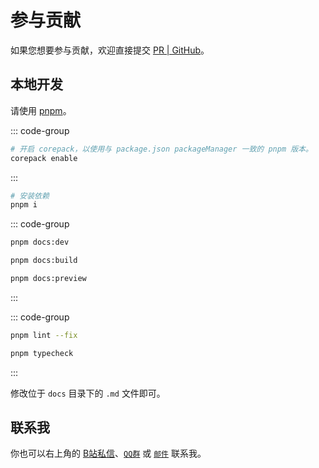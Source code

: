 # 参与贡献

如果您想要参与贡献，欢迎直接提交 [PR | GitHub](https://github.com/YunYouJun/docs/pulls?q=sort%3Aupdated-desc+is%3Apr+is%3Aopen)。

## 本地开发

请使用 [pnpm](https://pnpm.io/)。

::: code-group

```bash [Node]
# 开启 corepack，以使用与 package.json packageManager 一致的 pnpm 版本。
corepack enable
```

:::

```bash [pnpm]
# 安装依赖
pnpm i
```

::: code-group

```bash [启动本地文档]
pnpm docs:dev
```

```bash [构建文档]
pnpm docs:build
```

```bash [预览文档]
pnpm docs:preview
```

:::

::: code-group

```bash [ESLint 格式化代码]
pnpm lint --fix
```

```bash [vue-tsc 类型检查]
pnpm typecheck
```

:::

修改位于 `docs` 目录下的 `.md` 文件即可。

## 联系我

你也可以右上角的 [B站私信](https://space.bilibili.com/1579790)、[`QQ群`](http://qm.qq.com/cgi-bin/qm/qr?_wv=1027&k=Znfp7iGZpYjAJLIUlB6lEK-b9taKuK0h&authKey=OjWij7kKhi%2Bvc8JsHVdYm9Q8pBIF4tClK8ulupn28MTZ8jDyPhZWCB8q7K7u9PTT&noverify=0&group_code=1050458482) 或 [`邮件`](mailto:me@yunyoujun.cn) 联系我。
